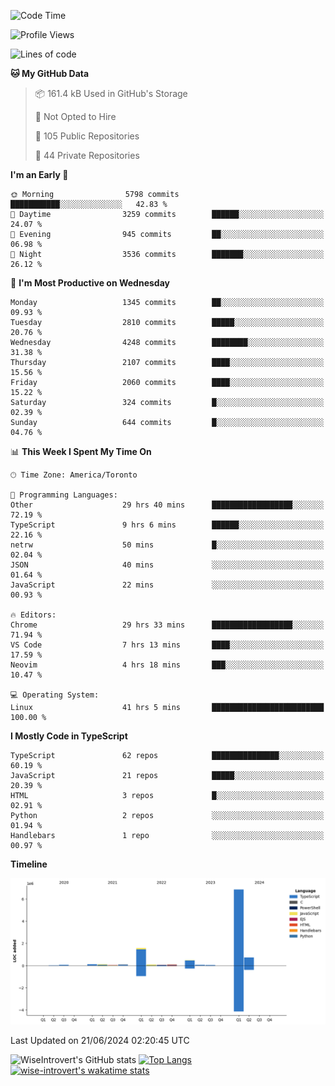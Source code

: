 <!--START_SECTION:waka-->
![Code Time](http://img.shields.io/badge/Code%20Time-1%2C765%20hrs-blue)

![Profile Views](http://img.shields.io/badge/Profile%20Views-4-blue)

![Lines of code](https://img.shields.io/badge/From%20Hello%20World%20I%27ve%20Written-10.3%20million%20lines%20of%20code-blue)

**🐱 My GitHub Data** 

> 📦 161.4 kB Used in GitHub's Storage 
 > 
> 🚫 Not Opted to Hire
 > 
> 📜 105 Public Repositories 
 > 
> 🔑 44 Private Repositories 
 > 
**I'm an Early 🐤** 

```text
🌞 Morning                5798 commits        ███████████░░░░░░░░░░░░░░   42.83 % 
🌆 Daytime                3259 commits        ██████░░░░░░░░░░░░░░░░░░░   24.07 % 
🌃 Evening                945 commits         ██░░░░░░░░░░░░░░░░░░░░░░░   06.98 % 
🌙 Night                  3536 commits        ███████░░░░░░░░░░░░░░░░░░   26.12 % 
```
📅 **I'm Most Productive on Wednesday** 

```text
Monday                   1345 commits        ██░░░░░░░░░░░░░░░░░░░░░░░   09.93 % 
Tuesday                  2810 commits        █████░░░░░░░░░░░░░░░░░░░░   20.76 % 
Wednesday                4248 commits        ████████░░░░░░░░░░░░░░░░░   31.38 % 
Thursday                 2107 commits        ████░░░░░░░░░░░░░░░░░░░░░   15.56 % 
Friday                   2060 commits        ████░░░░░░░░░░░░░░░░░░░░░   15.22 % 
Saturday                 324 commits         █░░░░░░░░░░░░░░░░░░░░░░░░   02.39 % 
Sunday                   644 commits         █░░░░░░░░░░░░░░░░░░░░░░░░   04.76 % 
```


📊 **This Week I Spent My Time On** 

```text
🕑︎ Time Zone: America/Toronto

💬 Programming Languages: 
Other                    29 hrs 40 mins      ██████████████████░░░░░░░   72.19 % 
TypeScript               9 hrs 6 mins        ██████░░░░░░░░░░░░░░░░░░░   22.16 % 
netrw                    50 mins             █░░░░░░░░░░░░░░░░░░░░░░░░   02.04 % 
JSON                     40 mins             ░░░░░░░░░░░░░░░░░░░░░░░░░   01.64 % 
JavaScript               22 mins             ░░░░░░░░░░░░░░░░░░░░░░░░░   00.93 % 

🔥 Editors: 
Chrome                   29 hrs 33 mins      ██████████████████░░░░░░░   71.94 % 
VS Code                  7 hrs 13 mins       ████░░░░░░░░░░░░░░░░░░░░░   17.59 % 
Neovim                   4 hrs 18 mins       ███░░░░░░░░░░░░░░░░░░░░░░   10.47 % 

💻 Operating System: 
Linux                    41 hrs 5 mins       █████████████████████████   100.00 % 
```

**I Mostly Code in TypeScript** 

```text
TypeScript               62 repos            ███████████████░░░░░░░░░░   60.19 % 
JavaScript               21 repos            █████░░░░░░░░░░░░░░░░░░░░   20.39 % 
HTML                     3 repos             █░░░░░░░░░░░░░░░░░░░░░░░░   02.91 % 
Python                   2 repos             ░░░░░░░░░░░░░░░░░░░░░░░░░   01.94 % 
Handlebars               1 repo              ░░░░░░░░░░░░░░░░░░░░░░░░░   00.97 % 
```



**Timeline**

![Lines of Code chart](https://raw.githubusercontent.com/wise-introvert/wise-introvert/master/assets/bar_graph.png)


 Last Updated on 21/06/2024 02:20:45 UTC
<!--END_SECTION:waka-->

![WiseIntrovert's GitHub stats](https://github-readme-stats.vercel.app/api?username=wise-introvert&count_private=true&show_icons=true)
[![Top Langs](https://github-readme-stats.vercel.app/api/top-langs/?username=wise-introvert&langs_count=10)](https://github.com/anuraghazra/github-readme-stats)
[![wise-introvert's wakatime stats](https://github-readme-stats.vercel.app/api/wakatime?username=wiseintrovert)](https://github.com/anuraghazra/github-readme-stats)
